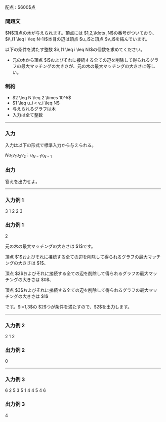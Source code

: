 
<div>

<span>

<span>

<p>
配点 : $600$点
</p>

<div>

<section>

### **問題文**

<p>
$N$頂点の木が与えられます。頂点には $1,2,\ldots ,N$の番号がついており、$i\,(1 \leq i \leq N-1)$本目の辺は頂点 $u_i$と頂点 $v_i$を結んでいます。
</p>

<p>
以下の条件を満たす整数 $i\,(1 \leq i \leq N)$の個数を求めてください。
</p>

<ul>

<li>
元の木から頂点 $i$およびそれに接続する全ての辺を削除して得られるグラフの最大マッチングの大きさが、元の木の最大マッチングの大きさに等しい。
</li>

</ul>

</section>

</div>

<div>

<section>

### **制約**

<ul>

<li>
$2 \leq N \leq 2 \times 10^5$
</li>

<li>
$1 \leq u_i < v_i \leq N$
</li>

<li>
与えられるグラフは木
</li>

<li>
入力は全て整数
</li>

</ul>

</section>

</div>

---

<div>

<div>

<section>

### **入力**

<p>
入力は以下の形式で標準入力から与えられる。
</p>

<div>

$N$$u_1$$v_1$$u_2$$v_2$$\vdots$$u_{N-1}$$v_{N-1}$
</div>

</section>

</div>

<div>

<section>

### **出力**

<p>
答えを出力せよ。
</p>

</section>

</div>

</div>

---

<div>

<section>

### **入力例 1**

<div>

3
1 2
2 3

</div>

</section>

</div>

<div>

<section>

### **出力例 1**

<div>

2

</div>

<p>
元の木の最大マッチングの大きさは $1$です。
</p>

<p>
頂点 $1$およびそれに接続する全ての辺を削除して得られるグラフの最大マッチングの大きさは $1$、
</p>

<p>
頂点 $2$およびそれに接続する全ての辺を削除して得られるグラフの最大マッチングの大きさは $0$、
</p>

<p>
頂点 $3$およびそれに接続する全ての辺を削除して得られるグラフの最大マッチングの大きさは $1$
</p>

<p>
です。$i=1,3$の $2$つが条件を満たすので、$2$を出力します。
</p>

</section>

</div>

---

<div>

<section>

### **入力例 2**

<div>

2
1 2

</div>

</section>

</div>

<div>

<section>

### **出力例 2**

<div>

0

</div>

</section>

</div>

---

<div>

<section>

### **入力例 3**

<div>

6
2 5
3 5
1 4
4 5
4 6

</div>

</section>

</div>

<div>

<section>

### **出力例 3**

<div>

4

</div>

</section>

</div>

</span>

</span>

</div>
